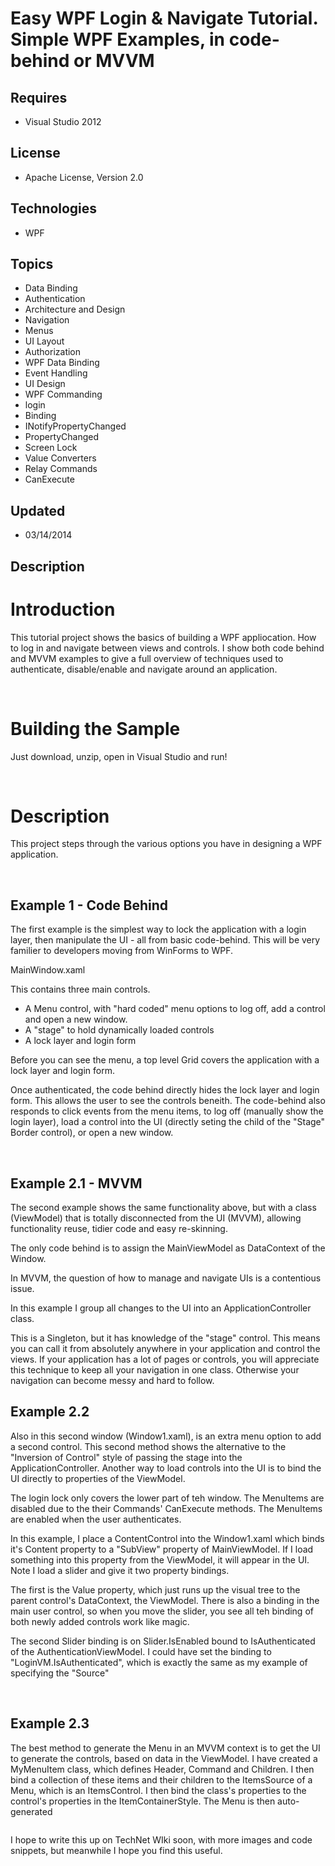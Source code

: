# Easy WPF Login & Navigate Tutorial. Simple WPF Examples, in code-behind or MVVM
## Requires
- Visual Studio 2012
## License
- Apache License, Version 2.0
## Technologies
- WPF
## Topics
- Data Binding
- Authentication
- Architecture and Design
- Navigation
- Menus
- UI Layout
- Authorization
- WPF Data Binding
- Event Handling
- UI Design
- WPF Commanding
- login
- Binding
- INotifyPropertyChanged
- PropertyChanged
- Screen Lock
- Value Converters
- Relay Commands
- CanExecute
## Updated
- 03/14/2014
## Description

<h1>Introduction</h1>
<p>This tutorial project shows the basics of building a WPF appliocation. How to log in and navigate between views and controls. I show both code behind and MVVM examples to give a full overview of techniques used to authenticate, disable/enable and navigate
 around an application.</p>
<p>&nbsp;</p>
<h1><span>Building the Sample</span></h1>
<p>Just download, unzip, open in Visual Studio and run!</p>
<p>&nbsp;</p>
<h1>Description</h1>
<p>This project steps through the various options you have in designing a WPF application.</p>
<p>&nbsp;</p>
<h2>Example 1 - Code Behind</h2>
<p>The first example is the simplest way to lock the application with a login layer, then manipulate the UI - all from basic code-behind. This will be very familier to developers moving from WinForms to WPF.</p>
<p>MainWindow.xaml</p>
<p>This contains three main controls.</p>
<ul>
<li>A Menu control, with &quot;hard coded&quot; menu options to log off, add a control and open a new window.
</li><li>A &quot;stage&quot; to hold dynamically loaded controls </li><li>A lock layer and login form </li></ul>
<p>Before you can see the menu, a top level Grid covers the application with a lock layer and login form.</p>
<p>Once authenticated, the code behind directly hides the lock layer and login form. This allows the user to see the controls beneith. The code-behind also responds to click events from the menu items, to log off (manually show the login layer), load a control
 into the UI (directly seting the child of the &quot;Stage&quot; Border control), or open a new window.</p>
<p>&nbsp;</p>
<h2>Example 2.1 - MVVM</h2>
<p>The second example shows the same functionality above, but with a class (ViewModel) that is totally disconnected from the UI (MVVM), allowing functionality reuse, tidier code and easy re-skinning.</p>
<p>The only code behind is to assign the MainViewModel as DataContext of the Window.</p>
<p>In MVVM, the question of how to manage and navigate UIs is a contentious issue.</p>
<p>In this example I group all changes to the UI into an ApplicationController class.</p>
<p>This is a Singleton, but it has knowledge of the &quot;stage&quot; control. This means you can call it from absolutely anywhere in your application and control the views. If your application has a lot of pages or controls, you will appreciate this technique to keep
 all your navigation in one class. Otherwise your navigation can become messy and hard to follow.</p>
<h2>Example 2.2</h2>
<p>Also in this second window (Window1.xaml), is an extra menu option to add a second control. This second method shows the alternative to the &quot;Inversion of Control&quot; style of passing the stage into the ApplicationController. Another way to load controls into
 the UI is to bind the UI directly to properties of the ViewModel.</p>
<p>The login lock only covers the lower part of teh window. The MenuItems are disabled due to the their Commands' CanExecute methods. The MenuItems are enabled when the user authenticates.</p>
<p>In this example, I place a ContentControl into the Window1.xaml which binds it's Content property to a &quot;SubView&quot; property of MainViewModel. If I load something into this property from the ViewModel, it will appear in the UI. Note I load a slider and give
 it two property bindings.</p>
<p>The first is the Value property, which just runs up the visual tree to the parent control's DataContext, the ViewModel. There is also a binding in the main user control, so when you move the slider, you see all teh binding of both newly added controls work
 like magic.</p>
<p>The second Slider binding is on Slider.IsEnabled bound to IsAuthenticated of the AuthenticationViewModel. I could have set the binding to &quot;LoginVM.IsAuthenticated&quot;, which is exactly the same as my example of specifying the &quot;Source&quot;</p>
<p>&nbsp;</p>
<h2>Example 2.3</h2>
<p>The best method to generate the Menu in an MVVM context is to get the UI to generate the controls, based on data in the ViewModel. I have created a MyMenuItem class, which defines Header, Command and Children. I then bind a collection of these items and
 their children to the ItemsSource of a Menu, which is an ItemsControl. I then bind the class's properties to the control's properties in the ItemContainerStyle. The Menu is then auto-generated&nbsp;</p>
<p><img id="110634" src="http://i1.code.msdn.s-msft.com/windowsdesktop/easy-wpf-login-navigate-7a8d34a0/image/file/110634/1/bloggif_5323a39895c64.gif" alt=""></p>
<p>I hope to write this up on TechNet WIki soon, with more images and code snippets, but meanwhile I hope you find this useful.</p>
<p>&nbsp;</p>
<p>&nbsp;</p>
<p>&nbsp;</p>
<p><img src="http://213.163.64.28/aniThanks1.gif" alt="" style="display:block; margin-left:auto; margin-right:auto"></p>
